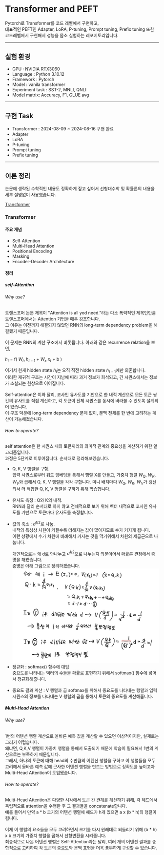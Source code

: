 # Transformer and PEFT

Pytorch로 Transformer를 코드 레벨에서 구현하고,   
대표적인 PEFT인 Adapter, LoRA, P-tuning, Prompt tuning, Prefix tuning 또한 코드레벨에서 구현해서 성능을 몸소 실험하는 레포지토리입니다.

---

## 실험 환경

- GPU : NVIDIA RTX3060
- Language : Python 3.10.12
- Framework : Pytorch
- Model : vanila transformer
- Experiment task : SST-2, MNLI, QNLI
- Model matrix: Accuracy, F1, GLUE avg

---

## 구현 Task

- Transformer : 2024-08-09 ~ 2024-08-16 구현 완료
- Adapter
- LoRA
- P-tuning
- Prompt tuning
- Prefix tuning

---

## 이론 정리

논문에 생략된 수학적인 내용도 정확하게 짚고 싶어서 선형대수학 및 확률론의 내용을 세부 설명없이 사용했습니다.

[Transformer](###Transformer)

### Transformer

#### 주요 개념

- Self-Attention
- Multi-Head Attention
- Positional Encoding
- Masking
- Encoder-Decoder Architecture

#### 정리

##### self-Attention

###### Why use?

트랜스포머 논문 제목이 "Attention is all yod need."라는 다소 폭력적인 제목인만큼 트랜스포머에서는 Attention 기법을 매우 강조합니다.  
그 이유는 이전까지 해결되지 않았던 RNN의 long-term dependency problem을 해결했기 때문입니다.  
</br>
이 문제는 RNN의 계산 구조에서 비롯됩니다. 아래와 같은 recurrence relation을 보면,</br>  
$h_t$ = f( $W_h$ $h_{t-1}$ + $W_x$ $x_t$ + b )
</br>

여기서 현재 hidden state $h_t$는 오직 직전 hidden state $h_{t-1}$에만 의존합니다.  
이러한 재귀적 구조는 시간이 지남에 따라 과거 정보가 희석되고, 긴 시퀀스에서는 정보가 소실되는 현상으로 이어집니다.  
</br>
Self-attention은 이와 달리, 코사인 유사도를 기반으로 한 내적 계산으로 모든 토큰 쌍 간의 유사도를 직접 계산하고, 각 토큰이 전체 시퀀스를 동시에 바라볼 수 있도록 설계되어 있습니다.  
이 구조 덕분에 long-term dependency 문제 없이, 문맥 전체를 한 번에 고려하는 계산이 가능해졌습니다.
<br>

###### How to operate?

self attention은 한 시퀀스 내의 토큰끼리의 의미적 관계와 중요성을 계산하기 위한 알고리즘입니다.  
과정은 5단계로 이루어집니다. 순서대로 정리해보겠습니다.

- Q, K, V 행렬을 구함.  
  입력 시퀀스로부터 워드 임베딩을 통해서 행렬 X를 만들고, 가중치 행렬 $W_Q$, $W_K$, $W_V$와 곱해서 Q, K, V 행렬을 각각 구합니다.
  미니 배치마다 $W_Q$, $W_K$, $W_V$가 갱신되서 더 적합한 Q, K, V 행렬을 구하기 위해 학습합니다.</br></br>
- 유사도 측정 : Q와 K의 내적.  
  RNN과 달리 순서대로 하지 않고 전체적으로 보기 위해 벡터 내적으로 코사인 유사도를 기반으로 토큰마다 유사도를 측정합니다.</br></br>
- 값의 축소 : $d^{1/2}$로 나눔.  
  내적의 특성상 차원이 커질수록 더해지는 값이 많아지므로 수가 커지게 됩니다.  
  이런 상황에서 수가 차원에 비례해서 커지는 것을 막기위해서 차원의 제곱근으로 나눕니다.</br></br>
  개인적으로는 왜 d로 안나누고 $d^{1/2}$으로 나누는지 의문이어서 확률론 관점에서 증명을 해봤습니다.</br>
  증명은 아래 그림으로 정리하겠습니다.
  <img src="./presentation/why_root_proof.PNG" width="800px">
  </br>
- 정규화 : softmax() 함수에 대입  
  중요도를 나타내는 벡터의 수들을 확률로 표현하기 위해서 softmax() 함수에 넣어서 정규화해줍니다.  </br></br>
- 중요도 결과 계산 : V 행렬과 곱
  softmax를 취해서 중요도를 나타내는 행렬과 입력 시퀀스의 정보를 나타내는 V 행렬의 곱을 통해서 토큰의 중요도를 계산해줍니다.

##### Multi-Head Attention

###### Why use?

1번의 어텐션 행렬 계산으로 올바른 예측 값을 계산할 수 있으면 이상적이지만, 실제로는 그러기 어렵습니다.  
왜냐면, Q,K,V 행렬이 가중치 행렬을 통해서 도출되기 때문에 학습이 필요해서 1번의 계산으로는 부족하기 때문입니다.  
그래서, 하나의 토큰에 대해 head의 수만큼의 어텐션 행렬을 구하고 이 행렬들을 모두 고려해서 올바른 예측 값에 근사한 어텐션 행렬을 만드는 방법으로
정확도를 높이고자 Multi-Head Attention이 도입됐습니다.
</br>

###### How to operate?

Multi-Head Attention은 다양한 시각에서 토큰 간 관계를 계산하기 위해, 각 헤드에서 독립적으로 attention을 수행한 후 그 결과들을 concatenate합니다.  
예를 들어서 만약 a * b 크기의 어텐션 행렬에 헤드가 h개 있으면 a x (b * h)의 행렬이 됩니다.  
</br>
이제 이 행렬의 요소들을 모두 고려하면서 크기를 다시 원래대로 되돌리기 위해 (b * h) x b 크기의 가중치 행렬을 곱해서 선형변환을 시켜줍니다.  
최종적으로 나온 어텐션 행렬은 Self-Attention과는 달리, 여러 개의 어텐션 결과를 종합적으로 고려하여 각 토큰의 중요도와 문맥 표현을 더욱 풍부하게 구성할 수 있습니다.  